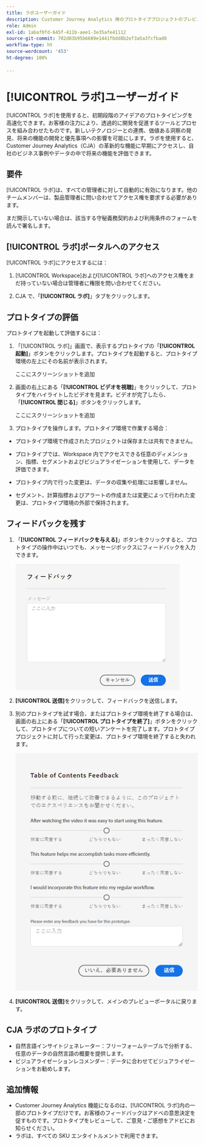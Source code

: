 ```yaml
---
title: ラボユーザーガイド
description: Customer Journey Analytics 用のプロトタイププロジェクトのプレビュー
role: Admin
exl-id: 1abaf0fd-645f-411b-aee1-3e35afe41112
source-git-commit: 702d03b95b6689e1441fbdd8b2ef3a5a3fcfbad0
workflow-type: ht
source-wordcount: '453'
ht-degree: 100%

---
```


# [!UICONTROL ラボ]ユーザーガイド

[!UICONTROL ラボ]を使用すると、初期段階のアイデアのプロトタイピングを高速化できます。お客様の注力により、透過的に開発を促進するツールとプロセスを組み合わせたものです。新しいテクノロジーとの連携、価値ある洞察の発見、将来の機能の開発と優先事項への影響を可能にします。ラボを使用すると、Customer Journey Analytics（CJA）の革新的な機能に早期にアクセスし、自社のビジネス事例やデータの中で将来の機能を評価できます。

## 要件

[!UICONTROL ラボ]は、すべての管理者に対して自動的に有効になります。他のチームメンバーは、製品管理者に問い合わせてアクセス権を要求する必要があります。

まだ開示していない場合は、該当する守秘義務契約および利用条件のフォームを読んで署名します。

## [!UICONTROL ラボ]ポータルへのアクセス

[!UICONTROL ラボ]にアクセスするには：

1. [!UICONTROL Workspace]および[!UICONTROL ラボ]へのアクセス権をまだ持っていない場合は管理者に権限を問い合わせてください。

1. CJA で、「**[!UICONTROL ラボ]**」タブをクリックします。

## プロトタイプの評価

プロトタイプを起動して評価するには：

1. 「[!UICONTROL ラボ]」画面で、表示するプロトタイプの「**[!UICONTROL 起動]**」ボタンをクリックします。プロトタイプを起動すると、プロトタイプ環境の左上にその名前が表示されます。

   ここにスクリーンショットを追加

1. 画面の右上にある「**[!UICONTROL ビデオを視聴]**」をクリックして、プロトタイプをハイライトしたビデオを見ます。ビデオが完了したら、「**[!UICONTROL 閉じる]**」ボタンをクリックします。

   ここにスクリーンショットを追加

1. プロトタイプを操作します。プロトタイプ環境で作業する場合：

* プロトタイプ環境で作成されたプロジェクトは保存または共有できません。

* プロトタイプでは、Workspace 内でアクセスできる任意のディメンション、指標、セグメントおよびビジュアライゼーションを使用して、データを評価できます。

* プロトタイプ内で行った変更は、データの収集や処理には影響しません。

* セグメント、計算指標およびアラートの作成または変更によって行われた変更は、プロトタイプ環境の外部で保持されます。

## フィードバックを残す

1. 「**[!UICONTROL フィードバックを与える]**」ボタンをクリックすると、プロトタイプの操作中はいつでも、メッセージボックスにフィードバックを入力できます。

   ![feedback_box](assets/give_feedback.png)

1. **[!UICONTROL 送信]**&#x200B;をクリックして、フィードバックを送信します。

1. 別のプロトタイプを試す場合、またはプロトタイプ環境を終了する場合は、画面の右上にある「**[!UICONTROL プロトタイプを終了]**」ボタンをクリックして、プロトタイプについての短いアンケートを完了します。プロトタイププロジェクトに対して行った変更は、プロトタイプ環境を終了すると失われます。

   ![新しいフィードバックボックス](assets/short-survey.png)

1. **[!UICONTROL 送信]**&#x200B;をクリックして、メインのプレビューポータルに戻ります。

## CJA ラボのプロトタイプ

* 自然言語インサイトジェネレーター：フリーフォームテーブルで分析する、任意のデータの自然言語の概要を提供します。
* ビジュアライゼーションレコメンダー：データに合わせてビジュアライゼーションをお勧めします。

## 追加情報

* Customer Journey Analytics 機能になるのは、[!UICONTROL ラボ]内の一部のプロトタイプだけです。お客様のフィードバックはアドべの意思決定を促すものです。プロトタイプをレビューして、ご意見・ご感想をアドビにお知らせください。
* ラボは、すべての SKU エンタイトルメントで利用できます。
